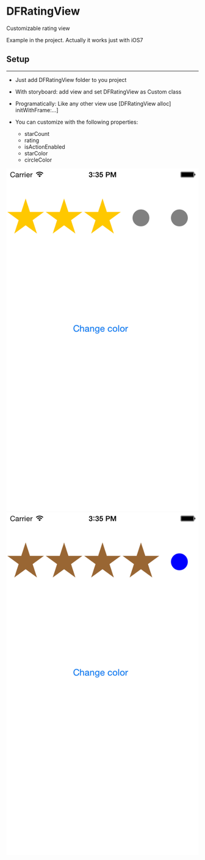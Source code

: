DFRatingView
============

Customizable rating view 

Example in the project.
Actually it works just with iOS7

##  Setup
-------
- Just add DFRatingView folder to you project
- With storyboard: add view and set DFRatingView as Custom class
- Programatically: Like any other view use [DFRatingView alloc] initWithFrame:...]

- You can customize with the following properties:
  - starCount
  - rating
  - isActionEnabled
  - starColor
  - circleColor

![Alt text](DFRatingView/Resources/example1.png "Sample1")
![Alt text](DFRatingView/Resources/example2.png "Sample2")
  


